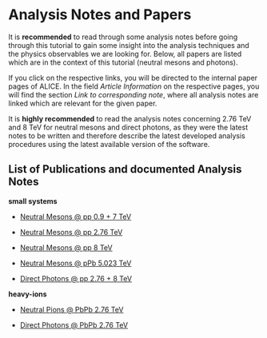 # Analysis Notes and Papers

It is **recommended** to read through some analysis notes before going through this tutorial to gain some insight into the analysis techniques and the physics observables we are looking for.
Below, all papers are listed which are in the context of this tutorial (neutral mesons and photons).

If you click on the respective links, you will be directed to the internal paper pages of ALICE.
In the field _Article Information_ on the respective pages, you will find the section _Link to corresponding note_, where all analysis notes are linked which are relevant for the given paper.

It is **highly recommended** to read the analysis notes concerning 2.76 TeV and 8 TeV for neutral mesons and direct photons, as they were the latest notes to be written and therefore describe the latest developed analysis procedures using the latest available version of the software.

## List of Publications and documented Analysis Notes

**small systems**

* [Neutral Mesons @ pp 0.9 + 7 TeV](https://aliceinfo.cern.ch/ArtSubmission/node/3103)
* [Neutral Mesons @ pp 2.76 TeV](https://aliceinfo.cern.ch/ArtSubmission/node/1590)
* [Neutral Mesons @ pp 8 TeV](https://aliceinfo.cern.ch/ArtSubmission/node/3170)
* [Neutral Mesons @ pPb 5.023 TeV](https://aliceinfo.cern.ch/ArtSubmission/node/2963)

* [Direct Photons @ pp 2.76 + 8 TeV](https://aliceinfo.cern.ch/ArtSubmission/node/4106)

**heavy-ions**

* [Neutral Pions @ PbPb 2.76 TeV](https://aliceinfo.cern.ch/ArtSubmission/node/2151)

* [Direct Photons @ PbPb 2.76 TeV](https://aliceinfo.cern.ch/ArtSubmission/node/1887)
